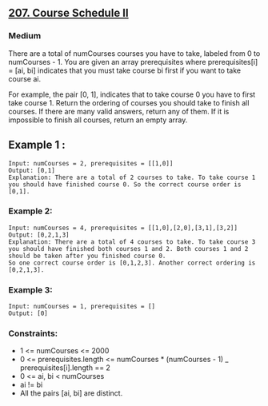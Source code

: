 
## [207. Course Schedule II ](https://leetcode.com/problems/course-schedule-ii/)


### Medium

There are a total of numCourses courses you have to take, labeled from 0 to numCourses - 1. You are given an array prerequisites where prerequisites[i] = [ai, bi] indicates that you must take course bi first if you want to take course ai.

For example, the pair [0, 1], indicates that to take course 0 you have to first take course 1.
Return the ordering of courses you should take to finish all courses. If there are many valid answers, return any of them. If it is impossible to finish all courses, return an empty array.

## Example 1 :

~~~
Input: numCourses = 2, prerequisites = [[1,0]]
Output: [0,1]
Explanation: There are a total of 2 courses to take. To take course 1 you should have finished course 0. So the correct course order is [0,1].
~~~

### Example 2:

~~~
Input: numCourses = 4, prerequisites = [[1,0],[2,0],[3,1],[3,2]]
Output: [0,2,1,3]
Explanation: There are a total of 4 courses to take. To take course 3 you should have finished both courses 1 and 2. Both courses 1 and 2 should be taken after you finished course 0.
So one correct course order is [0,1,2,3]. Another correct ordering is [0,2,1,3].
~~~

### Example 3:

~~~
Input: numCourses = 1, prerequisites = []
Output: [0]
~~~
### Constraints:

- 1 <= numCourses <= 2000
- 0 <= prerequisites.length <= numCourses *         (numCourses - 1)
_ prerequisites[i].length == 2
- 0 <= ai, bi < numCourses
- ai != bi
- All the pairs [ai, bi] are distinct.
